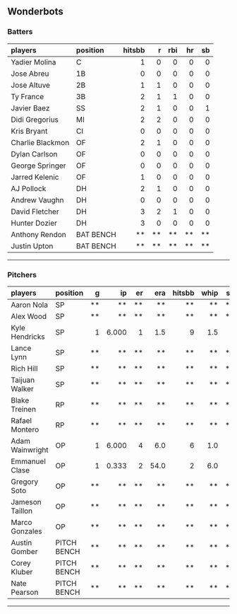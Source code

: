 ## Wonderbots

### Batters

 
|players          |position  | hitsbb|  r| rbi| hr| sb| 
|:----------------|:---------|------:|--:|---:|--:|--:| 
|Yadier Molina    |C         |      1|  0|   0|  0|  0| 
|Jose Abreu       |1B        |      0|  0|   0|  0|  0| 
|Jose Altuve      |2B        |      1|  1|   0|  0|  0| 
|Ty France        |3B        |      2|  1|   1|  0|  0| 
|Javier Baez      |SS        |      2|  1|   0|  0|  1| 
|Didi Gregorius   |MI        |      2|  2|   0|  0|  0| 
|Kris Bryant      |CI        |      0|  0|   0|  0|  0| 
|Charlie Blackmon |OF        |      2|  1|   0|  0|  0| 
|Dylan Carlson    |OF        |      0|  0|   0|  0|  0| 
|George Springer  |OF        |      0|  0|   0|  0|  0| 
|Jarred Kelenic   |OF        |      1|  0|   0|  0|  0| 
|AJ Pollock       |DH        |      2|  1|   0|  0|  0| 
|Andrew Vaughn    |DH        |      0|  0|   0|  0|  0| 
|David Fletcher   |DH        |      3|  2|   1|  0|  0| 
|Hunter Dozier    |DH        |      3|  0|   0|  0|  0| 
|Anthony Rendon   |BAT BENCH |     **| **|  **| **| **| 
|Justin Upton     |BAT BENCH |     **| **|  **| **| **| 

* * *

### Pitchers

 
|players         |position    |  g|    ip| er|  era| hitsbb| whip| so|  w| sv| 
|:---------------|:-----------|--:|-----:|--:|----:|------:|----:|--:|--:|--:| 
|Aaron Nola      |SP          | **|    **| **|   **|     **|   **| **| **| **| 
|Alex Wood       |SP          | **|    **| **|   **|     **|   **| **| **| **| 
|Kyle Hendricks  |SP          |  1| 6.000|  1|  1.5|      9|  1.5|  4|  1|  0| 
|Lance Lynn      |SP          | **|    **| **|   **|     **|   **| **| **| **| 
|Rich Hill       |SP          | **|    **| **|   **|     **|   **| **| **| **| 
|Taijuan Walker  |SP          | **|    **| **|   **|     **|   **| **| **| **| 
|Blake Treinen   |RP          | **|    **| **|   **|     **|   **| **| **| **| 
|Rafael Montero  |RP          | **|    **| **|   **|     **|   **| **| **| **| 
|Adam Wainwright |OP          |  1| 6.000|  4|  6.0|      6|  1.0|  7|  0|  0| 
|Emmanuel Clase  |OP          |  1| 0.333|  2| 54.0|      2|  6.0|  0|  0|  0| 
|Gregory Soto    |OP          | **|    **| **|   **|     **|   **| **| **| **| 
|Jameson Taillon |OP          | **|    **| **|   **|     **|   **| **| **| **| 
|Marco Gonzales  |OP          | **|    **| **|   **|     **|   **| **| **| **| 
|Austin Gomber   |PITCH BENCH | **|    **| **|   **|     **|   **| **| **| **| 
|Corey Kluber    |PITCH BENCH | **|    **| **|   **|     **|   **| **| **| **| 
|Nate Pearson    |PITCH BENCH | **|    **| **|   **|     **|   **| **| **| **| 


* * *


